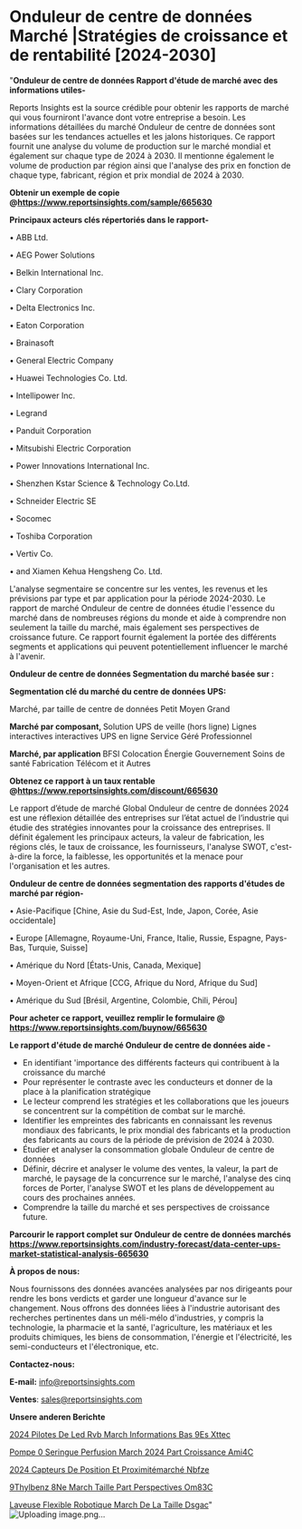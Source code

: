 # Onduleur de centre de données Marché |Stratégies de croissance et de rentabilité [2024-2030]

"<strong>Onduleur de centre de données Rapport d'étude de marché avec des informations utiles-</strong>

Reports Insights est la source crédible pour obtenir les rapports de marché qui vous fourniront l'avance dont votre entreprise a besoin. Les informations détaillées du marché Onduleur de centre de données sont basées sur les tendances actuelles et les jalons historiques. Ce rapport fournit une analyse du volume de production sur le marché mondial et également sur chaque type de 2024 à 2030. Il mentionne également le volume de production par région ainsi que l'analyse des prix en fonction de chaque type, fabricant, région et prix mondial de 2024 à 2030.

<strong><b>Obtenir un exemple de copie @</b></strong><a href=https://www.reportsinsights.com/sample/665630><strong><b>https://www.reportsinsights.com/sample/665630</b></strong></a>

<b>Principaux acteurs clés répertoriés dans le rapport-</b>

<b> </b>• ABB Ltd.

• AEG Power Solutions

• Belkin International Inc.

• Clary Corporation

• Delta Electronics Inc.

• Eaton Corporation

• Brainasoft

• General Electric Company

• Huawei Technologies Co. Ltd.

• Intellipower Inc.

• Legrand

• Panduit Corporation

• Mitsubishi Electric Corporation

• Power Innovations International Inc.

• Shenzhen Kstar Science & Technology Co.Ltd.

• Schneider Electric SE

• Socomec

• Toshiba Corporation

• Vertiv Co.

• and Xiamen Kehua Hengsheng Co. Ltd.

L'analyse segmentaire se concentre sur les ventes, les revenus et les prévisions par type et par application pour la période 2024-2030. Le rapport de marché Onduleur de centre de données étudie l'essence du marché dans de nombreuses régions du monde et aide à comprendre non seulement la taille du marché, mais également ses perspectives de croissance future. Ce rapport fournit également la portée des différents segments et applications qui peuvent potentiellement influencer le marché à l'avenir.

<strong>Onduleur de centre de données Segmentation du marché basée sur :</strong>

<strong> Segmentation clé du marché du centre de données UPS: </strong>

Marché, par taille de centre de données
Petit
Moyen
Grand

<strong> Marché par composant, </strong>
Solution
UPS de veille (hors ligne)
Lignes interactives interactives
UPS en ligne
Service
Géré
Professionnel

<strong> Marché, par application </strong>
BFSI
Colocation
Énergie
Gouvernement
Soins de santé
Fabrication
Télécom et it
Autres

<strong><b>Obtenez ce rapport à un taux rentable @</b></strong><a href=https://www.reportsinsights.com/discount/665630><strong><b>https://www.reportsinsights.com/discount/665630</b></strong></a>

Le rapport d’étude de marché Global Onduleur de centre de données 2024 est une réflexion détaillée des entreprises sur l’état actuel de l’industrie qui étudie des stratégies innovantes pour la croissance des entreprises. Il définit également les principaux acteurs, la valeur de fabrication, les régions clés, le taux de croissance, les fournisseurs, l'analyse SWOT, c'est-à-dire la force, la faiblesse, les opportunités et la menace pour l'organisation et les autres.

<strong>Onduleur de centre de données segmentation des rapports d'études de marché par région-</strong>

• Asie-Pacifique [Chine, Asie du Sud-Est, Inde, Japon, Corée, Asie occidentale]

• Europe [Allemagne, Royaume-Uni, France, Italie, Russie, Espagne, Pays-Bas, Turquie, Suisse]

• Amérique du Nord [États-Unis, Canada, Mexique]

• Moyen-Orient et Afrique [CCG, Afrique du Nord, Afrique du Sud]

• Amérique du Sud [Brésil, Argentine, Colombie, Chili, Pérou]

<strong>Pour acheter ce rapport, veuillez remplir le formulaire @   <a href=https://www.reportsinsights.com/buynow/665630>https://www.reportsinsights.com/buynow/665630</a></strong>

<strong>Le rapport d'étude de marché Onduleur de centre de données aide -</strong>
<ul>
  <li>En identifiant 'importance des différents facteurs qui contribuent à la croissance du marché</li>
  <li>Pour représenter le contraste avec les conducteurs et donner de la place à la planification stratégique</li>
  <li>Le lecteur comprend les stratégies et les collaborations que les joueurs se concentrent sur la compétition de combat sur le marché.</li>
  <li>Identifier les empreintes des fabricants en connaissant les revenus mondiaux des fabricants, le prix mondial des fabricants et la production des fabricants au cours de la période de prévision de 2024 à 2030.</li>
  <li>Étudier et analyser la consommation globale Onduleur de centre de données</li>
  <li>Définir, décrire et analyser le volume des ventes, la valeur, la part de marché, le paysage de la concurrence sur le marché, l'analyse des cinq forces de Porter, l'analyse SWOT et les plans de développement au cours des prochaines années.</li>
  <li>Comprendre la taille du marché et ses perspectives de croissance future.</li>
</ul>

<strong>Parcourir le rapport complet sur Onduleur de centre de données marchés <a href=https://www.reportsinsights.com/industry-forecast/data-center-ups-market-statistical-analysis-665630>https://www.reportsinsights.com/industry-forecast/data-center-ups-market-statistical-analysis-665630</a></strong>

<strong>À propos de nous:</strong>

Nous fournissons des données avancées analysées par nos dirigeants pour rendre les bons verdicts et garder une longueur d'avance sur le changement. Nous offrons des données liées à l'industrie autorisant des recherches pertinentes dans un méli-mélo d'industries, y compris la technologie, la pharmacie et la santé, l'agriculture, les matériaux et les produits chimiques, les biens de consommation, l'énergie et l'électricité, les semi-conducteurs et l'électronique, etc.

<strong>Contactez-nous:</strong>

<strong>E-mail:</strong> <a href=mailto:info@reportsinsights.com>info@reportsinsights.com</a>

<strong>Ventes</strong>: <a href=mailto:sales@reportsinsights.com>sales@reportsinsights.com</a>

<strong>Unsere anderen Berichte</strong>

<a href=https://www.linkedin.com/pulse/2024-pilotes-de-led-rvb-march%C3%A9-informations-bas%C3%A9es-xttec/>2024 Pilotes De Led Rvb March Informations Bas 9Es Xttec</a>

<a href=https://www.linkedin.com/pulse/pompe-%C3%A0-seringue-perfusion-march%C3%A9-2024-part-croissance-ami4c/>Pompe  0 Seringue Perfusion March 2024 Part Croissance Ami4C</a>

<a href=https://www.linkedin.com/pulse/2024-capteurs-de-position-et-proximitémarché-nbfze/>2024 Capteurs De Position Et Proximitémarché Nbfze</a>

<a href=https://www.linkedin.com/pulse/%C3%A9thylbenz%C3%A8ne-march%C3%A9-taille-part-perspectives-om83c/> 9Thylbenz 8Ne March Taille Part Perspectives Om83C</a>

<a href=https://www.linkedin.com/pulse/laveuse-flexible-robotique-march%C3%A9-de-la-taille-dsgac/>Laveuse Flexible Robotique March De La Taille Dsgac</a>"
![Uploading image.png…]()
